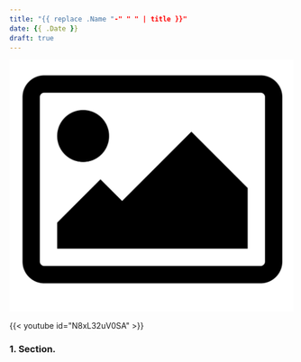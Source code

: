 ```yaml
---
title: "{{ replace .Name "-" " " | title }}"
date: {{ .Date }}
draft: true
---
```


![Alt text.](images/sample_image.png "Rollover text.")

{{< youtube id="N8xL32uV0SA" >}}

### 1. Section.